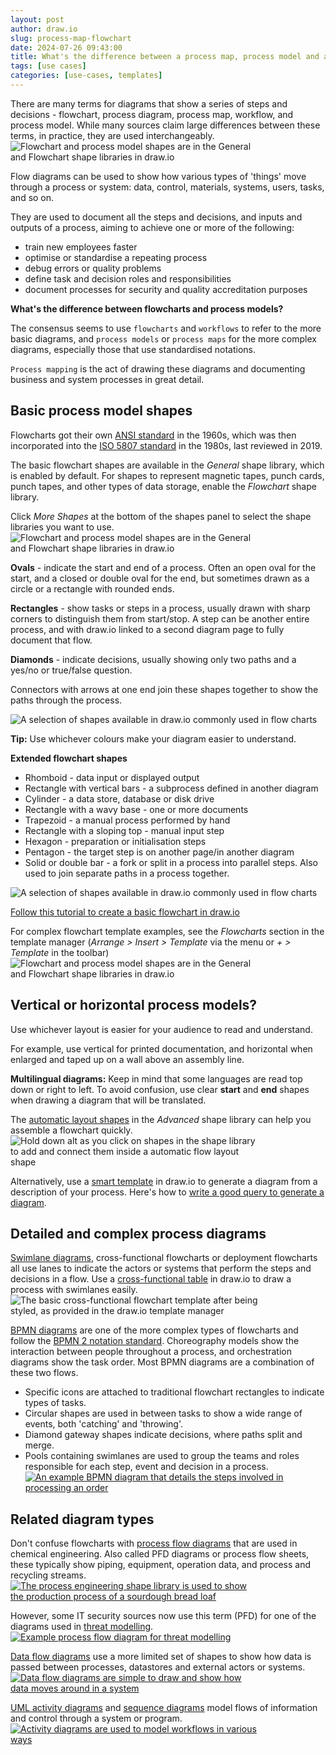 ```yaml
---
layout: post
author: draw.io
slug: process-map-flowchart
date: 2024-07-26 09:43:00
title: What's the difference between a process map, process model and a flowchart?
tags: [use cases]
categories: [use-cases, templates]
---
```


There are many terms for diagrams that show a series of steps and decisions - flowchart, process diagram, process map, workflow, and process model. While many sources claim large differences between these terms, in practice, they are used interchangeably.
<br /><img src="/assets/img/blog/flowchart-process-model-editor.png" style="width=100%;max-width:400px;height:auto;" alt="Flowchart and process model shapes are in the General and Flowchart shape libraries in draw.io">

Flow diagrams can be used to show how various types of 'things' move through a process or system: data, control, materials, systems, users, tasks, and so on. 

They are used to document all the steps and decisions, and inputs and outputs of a process, aiming to achieve one or more of the following:
* train new employees faster
* optimise or standardise a repeating process
* debug errors or quality problems
* define task and decision roles and responsibilities
* document processes for security and quality accreditation purposes

**What's the difference between flowcharts and process models?**

The consensus seems to use ``flowcharts``  and ``workflows`` to refer to the more basic diagrams, and ``process models`` or ``process maps`` for the more complex diagrams, especially those that use standardised notations. 

``Process mapping`` is the act of drawing these diagrams and documenting business and system processes in great detail.

## Basic process model shapes

Flowcharts got their own [ANSI standard](https://dl.acm.org/doi/10.1145/367651.367657) in the 1960s, which was then incorporated into the [ISO 5807 standard](https://www.iso.org/standard/11955.html) in the 1980s, last reviewed in 2019.

The basic flowchart shapes are available in the _General_ shape library, which is enabled by default. For shapes to represent magnetic tapes, punch cards, punch tapes, and other types of data storage, enable the _Flowchart_ shape library. 

Click _More Shapes_ at the bottom of the shapes panel to select the shape libraries you want to use. 
<br /><img src="/assets/img/blog/shape-library-flowchart-shapes.png" style="width=100%;max-width:400px;height:auto;" alt="Flowchart and process model shapes are in the General and Flowchart shape libraries in draw.io">

**Ovals** - indicate the start and end of a process. Often an open oval for the start, and a closed or double oval for the end, but sometimes drawn as a circle or a rectangle with rounded ends. 

**Rectangles** - show tasks or steps in a process, usually drawn with sharp corners to distinguish them from start/stop. A step can be another entire process, and with draw.io linked to a second diagram page to fully document that flow. 

**Diamonds** - indicate decisions, usually showing only two paths and a yes/no or true/false question. 

Connectors with arrows at one end join these shapes together to show the paths through the process.

<img src="/assets/img/blog/flow-chart-shapes.png" style="max-width:100%;height:auto;" alt="A selection of shapes available in draw.io commonly used in flow charts">

**Tip:** Use whichever colours make your diagram easier to understand.

**Extended flowchart shapes**

* Rhomboid - data input or displayed output
* Rectangle with vertical bars - a subprocess defined in another diagram
* Cylinder - a data store, database or disk drive
* Rectangle with a wavy base - one or more documents
* Trapezoid - a manual process performed by hand
* Rectangle with a sloping top - manual input step
* Hexagon - preparation or initialisation steps
* Pentagon - the target step is on another page/in another diagram
* Solid or double bar - a fork or split in a process into parallel steps. Also used to join separate paths in a process together.

<img src="/assets/img/blog/flow-chart-shapes-extended.png" style="max-width:100%;height:auto;" alt="A selection of shapes available in draw.io commonly used in flow charts">

[Follow this tutorial to create a basic flowchart in draw.io](/doc/getting-started-basic-flow-chart.html)

For complex flowchart template examples, see the _Flowcharts_ section in the template manager (_Arrange > Insert > Template_ via the menu or _+ > Template_ in the toolbar)
<br /><img src="/assets/img/blog/flowchart-process-model.png" style="width=100%;max-width:400px;height:auto;" alt="Flowchart and process model shapes are in the General and Flowchart shape libraries in draw.io">

## Vertical or horizontal process models?

Use whichever layout is easier for your audience to read and understand. 

For example, use vertical for printed documentation, and horizontal when enlarged and taped up on a wall above an assembly line.

**Multilingual diagrams:** Keep in mind that some languages are read top down or right to left. To avoid confusion, use clear **start** and **end** shapes when drawing a diagram that will be translated.

The [automatic layout shapes](/blog/automated-layout-shapes.html) in the _Advanced_ shape library can help you assemble a flowchart quickly.
<br /><img src="/assets/img/blog/automatic-layout-flow.gif" style="width=100%;max-width:400px;height:auto;" alt="Hold down alt as you click on shapes in the shape library to add and connect them inside a automatic flow layout shape">

Alternatively, use a [smart template](/blog/smart-diagram-generation.html) in draw.io to generate a diagram from a description of your process. Here's how to [write a good query to generate a diagram](/blog/write-query-generate-diagram).

## Detailed and complex process diagrams

[Swimlane diagrams](/blog/swimlane-diagrams.html), cross-functional flowcharts or deployment flowcharts all use lanes to indicate the actors or systems that perform the steps and decisions in a flow. Use a [cross-functional table](/blog/tables.html) in draw.io to draw a process with swimlanes easily. 
<br /><img src="/assets/img/blog/basic-cross-functional-flowchart-template.png" style="width=100%;max-width:400px;height:auto;" alt="The basic cross-functional flowchart template after being styled, as provided in the draw.io template manager">

[BPMN diagrams](/blog/bpmn-2-0.html) are one of the more complex types of flowcharts and follow the [BPMN 2 notation standard](http://www.omg.org/spec/BPMN/2.0/). Choreography models show the interaction between people throughout a process, and orchestration diagrams show the task order. Most BPMN diagrams are a combination of these two flows.
* Specific icons are attached to traditional flowchart rectangles to indicate types of tasks. 
* Circular shapes are used in between tasks to show a wide range of events, both 'catching' and 'throwing'. 
* Diamond gateway shapes indicate decisions, where paths split and merge. 
* Pools containing swimlanes are used to group the teams and roles responsible for each step, event and decision in a process.
<br />[<img src="/assets/img/blog/bpmn-example-order-process.png" style="max-width:100%;height:auto;" alt="An example BPMN diagram that details the steps involved in processing an order">](https://viewer.diagrams.net/?splash=0&ibs=bpmn2&title=#Uhttps%3A%2F%2Fraw.githubusercontent.com%2Fjgraph%2Fdrawio-diagrams%2Fmaster%2Fblog%2Fbpmn-2-example.drawio)

## Related diagram types

Don't confuse flowcharts with [process flow diagrams](/blog/process-engineering-shapes.html) that are used in chemical engineering. Also called PFD diagrams or process flow sheets, these typically show piping, equipment, operation data, and process and recycling streams. 
<br />[<img src="/assets/img/blog/sourdough-process.png" style="width=100%;max-width:400px;height:auto;" alt="The process engineering shape library is used to show the production process of a sourdough bread loaf">](https://viewer.diagrams.net/?lightbox=1&highlight=0000ff&edit=_blank&layers=1&nav=1&page=4&title=#Uhttps%3A%2F%2Fraw.githubusercontent.com%2Fjgraph%2Fdrawio-diagrams%2Fdev%2Fblog%2Fsourdough-process.drawio)

However, some IT security sources now use this term (PFD) for one of the diagrams used in [threat modelling](/blog/threat-modelling.html). 
<br />[<img src="/assets/img/blog/threat-modelling-process-flow.png" style="width=100%;max-width:400px;height:auto;" alt="Example process flow diagram for threat modelling">](https://app.diagrams.net/?lightbox=1&highlight=0000ff&edit=_blank&layers=1&page=1&nav=1&title=threat-modelling.drawio#Uhttps%3A%2F%2Fraw.githubusercontent.com%2Fjgraph%2Fdrawio-diagrams%2Fmaster%2Fblog%2Fthreat-modelling.drawio)

[Data flow diagrams](/blog/data-flow-diagrams.html) use a more limited set of shapes to show how data is passed between processes, datastores and external actors or systems.
<br />[<img src="/assets/img/blog/data-flow-diagram-example.png" style="width=100%;max-width:400px;height:auto;" alt="Data flow diagrams are simple to draw and show how data moves around in a system">](https://viewer.diagrams.net/?lightbox=1&highlight=0000ff&edit=_blank&layers=1&nav=1&title=#Uhttps%3A%2F%2Fraw.githubusercontent.com%2Fjgraph%2Fdrawio-diagrams%2Fdev%2Fblog%2Fdata-flow.drawio)

[UML activity diagrams](/blog/uml-activity-diagrams.html) and [sequence diagrams](/blog/sequence-diagrams.html) model flows of information and control through a system or program. 
<br />[<img src="/assets/img/blog/uml-2-5-activity-diagram-example.png" style="width=100%;max-width:400px;height:auto;" alt="Activity diagrams are used to model workflows in various ways">](https://viewer.diagrams.net/?lightbox=1&highlight=0000ff&edit=_blank&page=0&layers=1&nav=1&title=#Uhttps%3A%2F%2Fraw.githubusercontent.com%2Fjgraph%2Fdrawio-diagrams%2Fdev%2Fexamples%2Fuml-activity-example.drawio)